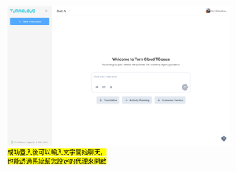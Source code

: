 <div class="w-full h-full relative">
  <img class="w-full h-full object-contain" src="/images/home/01.png">
  <div class="underline left-[300px] top-[200px]">
  </div>

  <div v-click="1">
    <Mark type="underline" width="310" height="40" top="300" left="350" />
    <span class="absolute bottom-[60px] left-[360px]">
      成功登入後可以輸入文字開始聊天，
      <br/>
      也能透過系統幫您設定的代理來開啟
    </span>
  </div>
</div>
